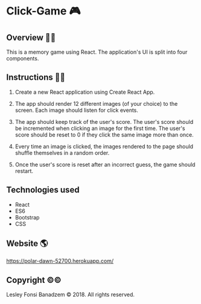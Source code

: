 # Click-Game 🎮

## Overview 🧐🤓

This is a memory game using React. The application's UI is split into four components.


## Instructions 👨‍🏫

1. Create a new React application using Create React App.

2. The app should render 12 different images (of your choice) to the screen. Each image should listen for click events.

<!-- screenshoot -->
3. The app should keep track of the user's score. The user's score should be incremented when clicking an image for the first time. The user's score should be reset to 0 if they click the same image more than once.

4. Every time an image is clicked, the images rendered to the page should shuffle themselves in a random order.

5. Once the user's score is reset after an incorrect guess, the game should restart.

## Technologies used 

* React
* ES6
* Bootstrap
* CSS

## Website 🌎

https://polar-dawn-52700.herokuapp.com/

## Copyright ©©

Lesley Fonsi Banadzem © 2018.  All rights reserved.